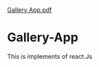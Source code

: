 [Gallery App.pdf](https://github.com/rajkumar060301/Gallery-App/files/8054384/Gallery.App.pdf)
# Gallery-App
This is implements of react.Js
